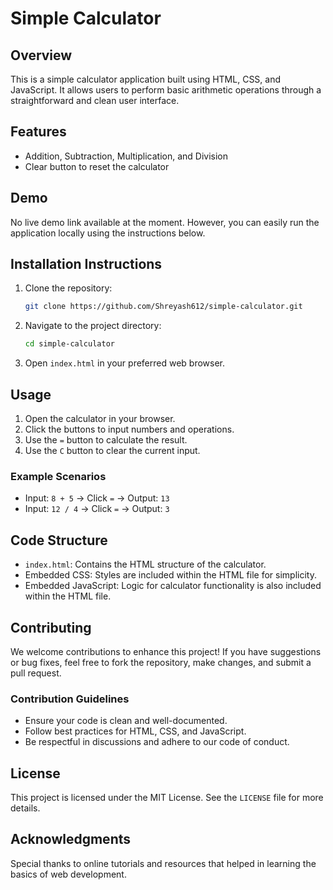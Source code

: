 # Simple Calculator

## Overview
This is a simple calculator application built using HTML, CSS, and JavaScript. It allows users to perform basic arithmetic operations through a straightforward and clean user interface.

## Features
- Addition, Subtraction, Multiplication, and Division
- Clear button to reset the calculator

## Demo
No live demo link available at the moment. However, you can easily run the application locally using the instructions below.

## Installation Instructions
1. Clone the repository:
   ```bash
   git clone https://github.com/Shreyash612/simple-calculator.git
   ```
2. Navigate to the project directory:
   ```bash
   cd simple-calculator
   ```
3. Open `index.html` in your preferred web browser.

## Usage
1. Open the calculator in your browser.
2. Click the buttons to input numbers and operations.
3. Use the `=` button to calculate the result.
4. Use the `C` button to clear the current input.

### Example Scenarios
- Input: `8 + 5` → Click `=` → Output: `13`
- Input: `12 / 4` → Click `=` → Output: `3`

## Code Structure
- `index.html`: Contains the HTML structure of the calculator.
- Embedded CSS: Styles are included within the HTML file for simplicity.
- Embedded JavaScript: Logic for calculator functionality is also included within the HTML file.

## Contributing
We welcome contributions to enhance this project! If you have suggestions or bug fixes, feel free to fork the repository, make changes, and submit a pull request.

### Contribution Guidelines
- Ensure your code is clean and well-documented.
- Follow best practices for HTML, CSS, and JavaScript.
- Be respectful in discussions and adhere to our code of conduct.

## License
This project is licensed under the MIT License. See the `LICENSE` file for more details.

## Acknowledgments
Special thanks to online tutorials and resources that helped in learning the basics of web development.
